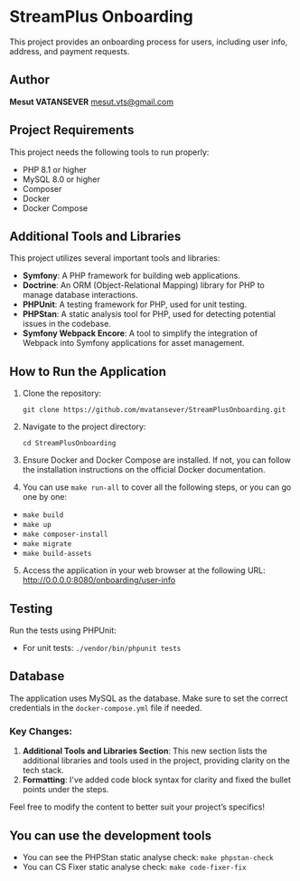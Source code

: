 # StreamPlus Onboarding

This project provides an onboarding process for users, including user info, address, and payment requests.

## Author

**Mesut VATANSEVER** [mesut.vts@gmail.com](mailto:mesut.vts@gmail.com)

## Project Requirements

This project needs the following tools to run properly:

- PHP 8.1 or higher
- MySQL 8.0 or higher
- Composer
- Docker
- Docker Compose

## Additional Tools and Libraries

This project utilizes several important tools and libraries:

- **Symfony**: A PHP framework for building web applications.
- **Doctrine**: An ORM (Object-Relational Mapping) library for PHP to manage database interactions.
- **PHPUnit**: A testing framework for PHP, used for unit testing.
- **PHPStan**: A static analysis tool for PHP, used for detecting potential issues in the codebase.
- **Symfony Webpack Encore**: A tool to simplify the integration of Webpack into Symfony applications for asset management.

## How to Run the Application

1. Clone the repository:

   ```git clone https://github.com/mvatansever/StreamPlusOnboarding.git```
2. Navigate to the project directory:

   ```cd StreamPlusOnboarding```
3. Ensure Docker and Docker Compose are installed. If not, you can follow the installation instructions on the official Docker documentation.
4. You can use `make run-all` to cover all the following steps, or you can go one by one:
- `make build`
- `make up`
- `make composer-install`
- `make migrate` 
- `make build-assets`

5. Access the application in your web browser at the following URL:
   http://0.0.0.0:8080/onboarding/user-info

## Testing

Run the tests using PHPUnit:

- For unit tests: ```./vendor/bin/phpunit tests```

## Database

The application uses MySQL as the database. Make sure to set the correct credentials in the `docker-compose.yml` file if needed.

### Key Changes:
1. **Additional Tools and Libraries Section**: This new section lists the additional libraries and tools used in the project, providing clarity on the tech stack.
2. **Formatting**: I've added code block syntax for clarity and fixed the bullet points under the steps.

Feel free to modify the content to better suit your project’s specifics!

## You can use the development tools
- You can see the PHPStan static analyse check: `make phpstan-check`
- You can CS Fixer static analyse check: `make code-fixer-fix`